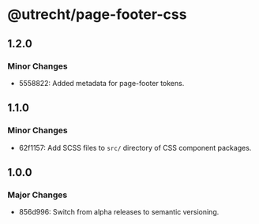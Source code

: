 # @utrecht/page-footer-css

## 1.2.0

### Minor Changes

- 5558822: Added metadata for page-footer tokens.

## 1.1.0

### Minor Changes

- 62f1157: Add SCSS files to `src/` directory of CSS component packages.

## 1.0.0

### Major Changes

- 856d996: Switch from alpha releases to semantic versioning.

